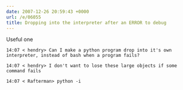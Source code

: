 ```yaml
---
date: 2007-12-26 20:59:43 +0000
url: /e/06055
title: Dropping into the interpreter after an ERROR to debug
---
```


Useful one

	14:07 < hendry> Can I make a python program drop into it's own interpreter, instead of bash when a program fails?

	14:07 < hendry> I don't want to lose these large objects if some command fails

	14:07 < Rafterman> python -i
